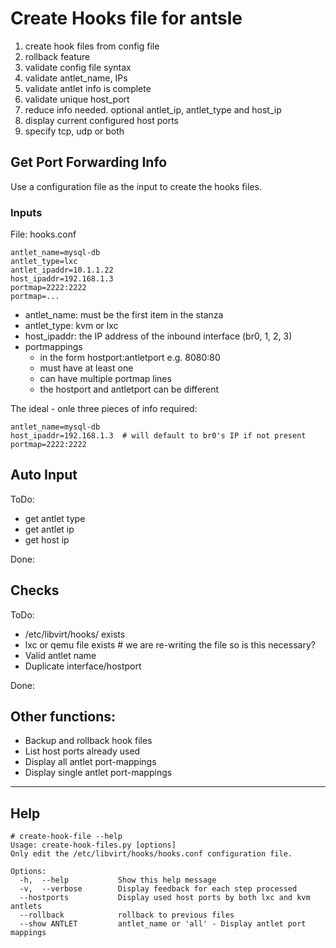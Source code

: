 # Create Hooks file for antsle
1. create hook files from config file
1. rollback feature
1. validate config file syntax
1. validate antlet_name, IPs
1. validate antlet info is complete
1. validate unique host_port
1. reduce info needed. optional antlet_ip, antlet_type and host_ip
1. display current configured host ports
1. specify tcp, udp or both

## Get Port Forwarding Info
Use a configuration file as the input to create the hooks files.

### Inputs
File: hooks.conf

    antlet_name=mysql-db
    antlet_type=lxc
    antlet_ipaddr=10.1.1.22
    host_ipaddr=192.168.1.3
    portmap=2222:2222
    portmap=...

- antlet_name: must be the first item in the stanza
- antlet_type: kvm or lxc
- host_ipaddr: the IP address of the inbound interface (br0, 1, 2, 3)
- portmappings
    - in the form hostport:antletport e.g. 8080:80
    - must have at least one
    - can have multiple portmap lines
    - the hostport and antletport can be different

The ideal - onle three pieces of info required:

    antlet_name=mysql-db
    host_ipaddr=192.168.1.3  # will default to br0's IP if not present
    portmap=2222:2222

## Auto Input
ToDo:
- get antlet type
- get antlet ip
- get host ip

Done:

## Checks
ToDo:
- /etc/libvirt/hooks/ exists
- lxc or qemu file exists       # we are re-writing the file so is this necessary?
- Valid antlet name
- Duplicate interface/hostport

Done:

## Other functions:
- Backup and rollback hook files
- List host ports already used
- Display all antlet port-mappings
- Display single antlet port-mappings

---

## Help

    # create-hook-file --help  
    Usage: create-hook-files.py [options]
    Only edit the /etc/libvirt/hooks/hooks.conf configuration file. 

    Options:
      -h,  --help           Show this help message
      -v,  --verbose        Display feedback for each step processed
      --hostports           Display used host ports by both lxc and kvm antlets
      --rollback            rollback to previous files
      --show ANTLET         antlet_name or 'all' - Display antlet port mappings
